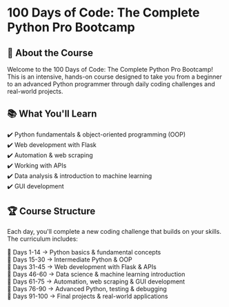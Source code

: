 # **100 Days of Code: The Complete Python Pro Bootcamp**



## 🚀 About the Course

Welcome to the 100 Days of Code: The Complete Python Pro Bootcamp! This is an intensive, hands-on course designed to take you from a beginner to an advanced Python programmer through daily coding challenges and real-world projects.

## 📚 What You'll Learn

✔️ Python fundamentals & object-oriented programming (OOP)  
✔️ Web development with Flask  
✔️ Automation & web scraping  
✔️ Working with APIs  
✔️ Data analysis & introduction to machine learning  
✔️ GUI development  

## 🏆 Course Structure

Each day, you'll complete a new coding challenge that builds on your skills. The curriculum includes:

📅 Days 1-14 → Python basics & fundamental concepts  
📅 Days 15-30 → Intermediate Python & OOP  
📅 Days 31-45 → Web development with Flask & APIs  
📅 Days 46-60 → Data science & machine learning introduction  
📅 Days 61-75 → Automation, web scraping & GUI development  
📅 Days 76-90 → Advanced Python, testing & debugging  
📅 Days 91-100 → Final projects & real-world applications  
